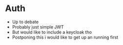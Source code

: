# Auth

* Up to debate
* Probably just simple JWT
* But would like to include a keycloak tho
* Postponing this i would like to get up an running first
